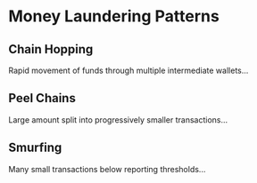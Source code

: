 # Money Laundering Patterns

## Chain Hopping
Rapid movement of funds through multiple intermediate wallets...

## Peel Chains
Large amount split into progressively smaller transactions...

## Smurfing
Many small transactions below reporting thresholds...
